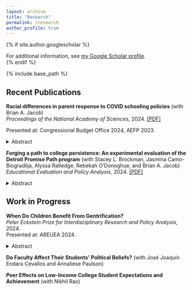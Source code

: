 ```yaml
---
layout: archive
title: "Research"
permalink: /research
author_profile: true
---
```

{% if site.author.googlescholar %}
  <div class="wordwrap">For additional information, see <a href="{{site.author.googlescholar}}" target="_blank">my Google Scholar profile</a>.</div>
{% endif %}

{% include base_path %}

## Recent Publications
**Racial differences in parent response to COVID schooling policies** (with Brian A. Jacob) <br>
_Proceedings of the National Academy of Sciences_, 2024. <a href="https://micah-baum.github.io/files/baum-jacob-pnas-2024.pdf" target="_blank">\[PDF\]</a>

Presented at: Congressional Budget Office 2024, AEFP 2023. 
<details> <summary>Abstract</summary>  
This paper examines whether school COVID-19 policies influenced enrollment differently by student age and race/ethnicity. Unlike much prior research, we i) analyze enrollments for virtually the entire U.S. public school population for both the 2020–2021 and 2021–2022 school years, ii) compare enrollment trends within districts in order to isolate subgroup heterogeneity from district characteristics, and iii) account for district selection into preferred learning modes. Analyzing data on over 9,000 districts that serve more than 90% of public school students in the United States, we find enrollment responses to COVID policies differed notably. We find that White enrollments declined more than Black, Hispanic, and Asian enrollments in districts that started the 2020–2021 school year virtually, but in districts that started in-person the reverse was true: Non-White enrollments declined more than White enrollments. Moreover, Black, Hispanic, and Asian families responded more than White families to higher COVID-19 death rates in the months preceding the start of the 2021 school year. In 2021–2022, enrollment differences by the previous year’s learning mode persisted. Racial/ethnic differences did not vary by whether the district required masking in classrooms. These findings are consistent with the greater risk faced by communities of color during the pandemic and demonstrate an additional source of disparate impact from COVID policies.
</details>

**Forging a path to college persistence: An experimental evaluation of the Detroit Promise Path program** (with Stacey L. Brockman, Jasmina Camo-Biogradlija, Alyssa Ratledge, Rebekah O’Donoghue, and Brian A. Jacob) <br>
_Educational Evaluation and Policy Analysis_, 2024. <a href="http://micah-baum.github.io/files/brockman-et-al-eepa-2024.pdf" target="_blank">\[PDF\]</a>

<details> <summary>Abstract</summary>  
Detroit students who obtain a college degree overcome many obstacles to do so. This article reports the results of a randomized evaluation of a program meant to provide support to low-income community college students. The Detroit Promise Path program was designed to complement an existing College Promise scholarship, providing students with coaching, summer engagement, and financial incentives. The evaluation found that students offered the program enrolled in more semesters and earned more credits compared with those offered the scholarship alone. However, at the 3-year mark, there were no discernable impacts on degrees earned. This article examines systemic barriers to degree completion and offers lessons for the design of interventions to increase equity in postsecondary attainment.
</details>


## Work in Progress
**When Do Children Benefit From Gentrification?** <br>
_Peter Eckstein Prize for Interdisciplinary Research and Policy Analysis_, 2024. <br>
Presented at: AREUEA 2024. 
<details> <summary>Abstract</summary>  
In the last few decades, many urban neighborhoods have "gentrified,” experiencing increases in housing costs and amenities driven by immigration of high-income households. In this paper, I document whether incumbent low-income children benefit from gentrification, and study what drives these effects. I focus on neighborhood change occurring in downtown Houston, Texas, stemming from the city's 1998 downtown housing reform incentivizing construction of single-family homes. I first show that the reform caused downtown gentrification as high-income households moved into the area. Because local amenities improved, rents grew even as housing supply increased. Using Census microdata and administrative education and earnings data, I estimate propensity score-weighted difference-in-differences models to test whether this neighborhood change displaced incumbent renters and affected childrens' long-run educational and labor market outcomes. I find little evidence of displacement, due to the fact that renters and low-income households move frequently even in the absence of gentrification. Children exposed to gentrification were more likely to graduate from college and earn 5% more on average in their late 20s. Earnings effects are only present for children who remained in the treated area as it gentrified. Households avoid direct exposure to rent increases but children attend better schools with more socioeconomically advantaged families, potentially explaining these effects. 
</details>

**Do Faculty Affect Their Students' Political Beliefs?** (with Jos&eacute; Joaqu&iacute;n Endara Cevallos and Annaliese Paulson) <br> 

**Peer Effects on Low-Income College Student Expectations and Achievement** (with Nikhil Rao) <br> 

